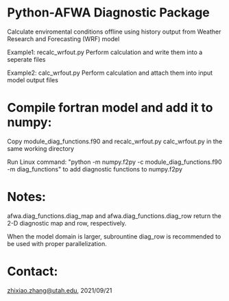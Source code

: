 # Python-AFWA Diagnostic Package

Calculate enviromental conditions offline using history output from Weather Research and Forecasting (WRF) model

Example1: recalc_wrfout.py Perform calculation and write them into a seperate files

Example2: calc_wrfout.py Perform calculation and attach them into input model output files

# Compile fortran model and add it to numpy: 

Copy module_diag_functions.f90 and recalc_wrfout.py calc_wrfout.py in the same working directory

Run Linux command: "python -m numpy.f2py -c module_diag_functions.f90 -m diag_functions" to add diagnostic functions to numpy.f2py

# Notes: 

afwa.diag_functions.diag_map and afwa.diag_functions.diag_row return the 2-D diagnostic map and row, respectively.

When the model domain is larger, subrountine diag_row is recommended to be used with proper parallelization.

# Contact:

zhixiao.zhang@utah.edu, 2021/09/21
